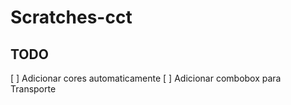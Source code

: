 # Scratches-cct

## TODO

[ ] Adicionar cores automaticamente
[ ] Adicionar combobox para Transporte
